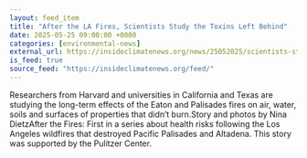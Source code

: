 ```yaml
---
layout: feed_item
title: "After the LA Fires, Scientists Study the Toxins Left Behind"
date: 2025-05-25 09:00:00 +0000
categories: [environmental-news]
external_url: https://insideclimatenews.org/news/25052025/scientists-study-la-fire-toxins/
is_feed: true
source_feed: "https://insideclimatenews.org/feed/"
---
```


Researchers from Harvard and universities in California and Texas are studying the long-term effects of the Eaton and Palisades fires on air, water, soils and surfaces of properties that didn’t burn.Story and photos by Nina DietzAfter the Fires: First in a series about health risks following the Los Angeles wildfires that destroyed Pacific Palisades and Altadena. This story was supported by the Pulitzer Center.
